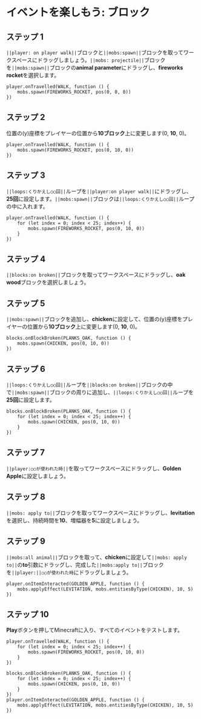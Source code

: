 # イベントを楽しもう: ブロック

## ステップ 1
``||player: on player walk||``ブロックと``||mobs:spawn||``ブロックを取ってワークスペースにドラッグしましょう。``||mobs: projectile||``ブロックを``||mobs:spawn||``ブロックの**animal parameter**にドラッグし、**fireworks rocket**を選択します。

```blocks
player.onTravelled(WALK, function () { 
    mobs.spawn(FIREWORKS_ROCKET, pos(0, 0, 0)) 
}) 
```
## ステップ 2

位置の(y)座標をプレイヤーの位置から**10ブロック**上に変更します(0, **10**, 0)。

```blocks
player.onTravelled(WALK, function () { 
    mobs.spawn(FIREWORKS_ROCKET, pos(0, 10, 0)) 
}) 
```
## ステップ 3
``||loops:くりかえし○○回||``ループを``||player:on player walk||``にドラッグし、**25回**に設定します。``||mobs:spawn||``ブロックは``||loops:くりかえし○○回||``ループの中に入れます。

```blocks
player.onTravelled(WALK, function () {
    for (let index = 0; index < 25; index++) {
        mobs.spawn(FIREWORKS_ROCKET, pos(0, 10, 0))
    }
})
```

## ステップ 4
``||blocks:on broken||``ブロックを取ってワークスペースにドラッグし、**oak wood**ブロックを選択しましょう。

## ステップ 5
``||mobs:spawn||``ブロックを追加し、**chicken**に設定して、位置の(y)座標をプレイヤーの位置から**10ブロック**上に変更します(0, **10**, 0)。

```blocks
blocks.onBlockBroken(PLANKS_OAK, function () { 
    mobs.spawn(CHICKEN, pos(0, 10, 0)) 
}) 
```

## ステップ 6
``||loops:くりかえし○○回||``ループを``||blocks:on broken||``ブロックの中で``||mobs:spawn||``ブロックの周りに追加し、``||loops:くりかえし○○回||``ループを**25回**に設定します。

```blocks
blocks.onBlockBroken(PLANKS_OAK, function () { 
    for (let index = 0; index < 25; index++) { 
        mobs.spawn(CHICKEN, pos(0, 10, 0)) 
    } 
}) 
```

## ステップ 7

``||player:○○が使われた時||``を取ってワークスペースにドラッグし、**Golden Apple**に設定しましょう。

## ステップ 8

``||mobs: apply to||``ブロックを取ってワークスペースにドラッグし、**levitation**を選択し、持続時間を**10**、増幅器を**5**に設定しましょう。

## ステップ 9

``||mobs:all animal||``ブロックを取って、**chicken**に設定して``||mobs: apply to||``の**to**引数にドラッグし、完成した``||mobs:apply to||``ブロックを``||player:||○○が使われた時``にドラッグしましょう。

```blocks
player.onItemInteracted(GOLDEN_APPLE, function () { 
    mobs.applyEffect(LEVITATION, mobs.entitiesByType(CHICKEN), 10, 5) 
}) 
```
## ステップ 10
**Play**ボタンを押してMinecraftに入り、すべてのイベントをテストします。


```blocks
player.onTravelled(WALK, function () { 
    for (let index = 0; index < 25; index++) { 
        mobs.spawn(FIREWORKS_ROCKET, pos(0, 10, 0)) 
    } 
}) 
 
blocks.onBlockBroken(PLANKS_OAK, function () { 
    for (let index = 0; index < 25; index++) { 
        mobs.spawn(CHICKEN, pos(0, 10, 0)) 
    } 
}) 
player.onItemInteracted(GOLDEN_APPLE, function () { 
    mobs.applyEffect(LEVITATION, mobs.entitiesByType(CHICKEN), 10, 5) 
}) 
```
